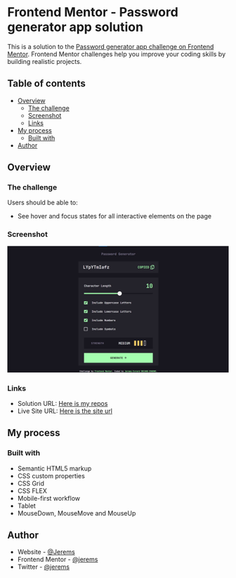 # Frontend Mentor - Password generator app solution

This is a solution to the [Password generator app challenge on Frontend Mentor](https://www.frontendmentor.io/challenges/password-generator-app-Mr8CLycqjh). Frontend Mentor challenges help you improve your coding skills by building realistic projects.  

## Table of contents

- [Overview](#overview)
  - [The challenge](#the-challenge)
  - [Screenshot](#screenshot)
  - [Links](#links)
- [My process](#my-process)
  - [Built with](#built-with)
- [Author](#author)

## Overview

### The challenge

Users should be able to:

- See hover and focus states for all interactive elements on the page

### Screenshot

![](preview.jpg)


### Links

- Solution URL: [Here is my repos](https://github.com/Jerems412Dev/Password-generator-app)
- Live Site URL: [Here is the site url](https://password-generator-app-henna-ten.vercel.app/)

## My process

### Built with

- Semantic HTML5 markup
- CSS custom properties
- CSS Grid
- CSS FLEX
- Mobile-first workflow
- Tablet
- MouseDown, MouseMove and MouseUp


## Author

- Website - [@Jerems](#)
- Frontend Mentor - [@jerems](https://www.frontendmentor.io/profile/Jerems412Dev)
- Twitter - [@jerems](https://www.twitter.com/yourusername](https://x.com/jeremsOb))

